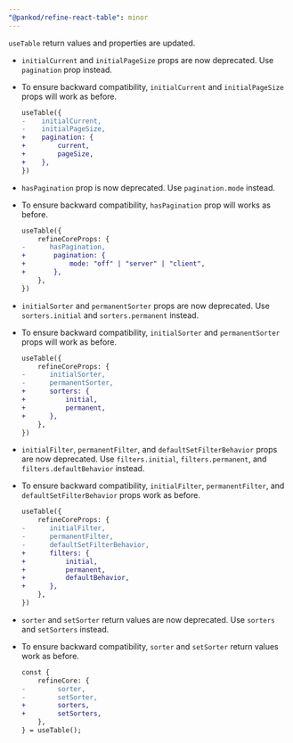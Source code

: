 ```yaml
---
"@pankod/refine-react-table": minor
---
```


`useTable` return values and properties are updated.

-   `initialCurrent` and `initialPageSize` props are now deprecated. Use `pagination` prop instead.
-   To ensure backward compatibility, `initialCurrent` and `initialPageSize` props will work as before.

    ```diff
    useTable({
    -    initialCurrent,
    -    initialPageSize,
    +    pagination: {
    +        current,
    +        pageSize,
    +    },
    })
    ```

-   `hasPagination` prop is now deprecated. Use `pagination.mode` instead.
-   To ensure backward compatibility, `hasPagination` prop will works as before.

    ```diff
    useTable({
        refineCoreProps: {
    -      hasPagination,
    +       pagination: {
    +           mode: "off" | "server" | "client",
    +       },
        },
    })
    ```

-   `initialSorter` and `permanentSorter` props are now deprecated. Use `sorters.initial` and `sorters.permanent` instead.
-   To ensure backward compatibility, `initialSorter` and `permanentSorter` props will work as before.

    ```diff
    useTable({
        refineCoreProps: {
    -      initialSorter,
    -      permanentSorter,
    +      sorters: {
    +          initial,
    +          permanent,
    +      },
        },
    })
    ```

-   `initialFilter`, `permanentFilter`, and `defaultSetFilterBehavior` props are now deprecated. Use `filters.initial`, `filters.permanent`, and `filters.defaultBehavior` instead.
-   To ensure backward compatibility, `initialFilter`, `permanentFilter`, and `defaultSetFilterBehavior` props work as before.

    ```diff
    useTable({
        refineCoreProps: {
    -      initialFilter,
    -      permanentFilter,
    -      defaultSetFilterBehavior,
    +      filters: {
    +          initial,
    +          permanent,
    +          defaultBehavior,
    +      },
        },
    })
    ```

-   `sorter` and `setSorter` return values are now deprecated. Use `sorters` and `setSorters` instead.
-   To ensure backward compatibility, `sorter` and `setSorter` return values work as before.

    ```diff
    const {
        refineCore: {
    -        sorter,
    -        setSorter,
    +        sorters,
    +        setSorters,
        },
    } = useTable();
    ```
